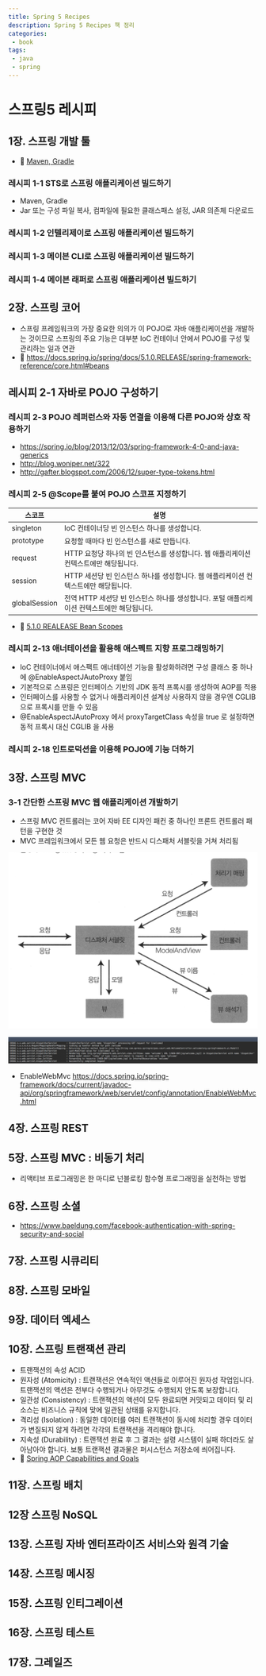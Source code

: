 ```yaml
---
title: Spring 5 Recipes
description: Spring 5 Recipes 책 정리
categories:
 - book
tags:
 - java
 - spring
---
```


# 스프링5 레시피

## 1장. 스프링 개발 툴
* 📜 [Maven, Gradle](https://docs.spring.io/spring-boot/docs/2.0.5.RELEASE/reference/htmlsingle/#_working_with_spring_boot)

### 레시피 1-1 STS로 스프링 애플리케이션 빌드하기
* Maven, Gradle
* Jar 또는 구성 파일 복사, 컴파일에 필요한 클래스패스 설정, JAR 의존체 다운로드

### 레시피 1-2 인텔리제이로 스프링 애플리케이션 빌드하기

### 레시피 1-3 메이븐 CLI로 스프링 애플리케이션 빌드하기

### 레시피 1-4 메이븐 래퍼로 스프링 애플리케이션 빌드하기

## 2장. 스프링 코어
* 스프링 프레임워크의 가장 중요한 의의가 이 POJO로 자바 애플리케이션을 개발하는 것이므로 스프링의 주요 기능은 대부분 IoC 컨테이너 안에서 POJO를 구성 및 관리하는 일과 연관
* 📜 https://docs.spring.io/spring/docs/5.1.0.RELEASE/spring-framework-reference/core.html#beans

## 레시피 2-1 자바로 POJO 구성하기

### 레시피 2-3 POJO 레퍼런스와 자동 연결을 이용해 다른 POJO와 상호 작용하기
* https://spring.io/blog/2013/12/03/spring-framework-4-0-and-java-generics
* http://blog.woniper.net/322
* http://gafter.blogspot.com/2006/12/super-type-tokens.html

### 레시피 2-5 @Scope를 붙여 POJO 스코프 지정하기

| 스코프 | 설명 |
| --- | --- |
| singleton | IoC 컨테이너당 빈 인스턴스 하나를 생성합니다. |
| prototype | 요청할 때마다 빈 인스턴스를 새로 만듭니다. |
| request | HTTP 요청당 하나의 빈 인스턴스를 생성합니다. 웹 애플리케이션 컨텍스트에만 해당됩니다. |
| session | HTTP 세션당 빈 인스턴스 하나를 생성합니다. 웹 애플리케이션 컨텍스트에만 해당됩니다. |
| globalSession | 전역 HTTP 세션당 빈 인스턴스 하나를 생성합니다. 포털 애플리케이션 컨텍스트에만 해당됩니다. |

* 📜 [5.1.0 REALEASE Bean Scopes](https://docs.spring.io/spring/docs/5.1.0.RELEASE/spring-framework-reference/core.html#beans-factory-scopes)

### 레시피 2-13 애너테이션을 활용해 애스펙트 지향 프로그래밍하기
* IoC 컨테이너에서 애스팩트 애너테이션 기능을 활성화하려면 구성 클래스 중 하나에 @EnableAspectJAutoProxy 붙임
* 기본적으로 스프링은 인터페이스 기반의 JDK 동적 프록시를 생성하여 AOP를 적용
* 인터페이스를 사용할 수 없거나 애플리케이션 설계상 사용하지 않을 경우엔 CGLIB 으로 프록시를 만들 수 있음
* @EnableAspectJAutoProxy 에서 proxyTargetClass 속성을 true 로 설정하면 동적 프록시 대신 CGLIB 을 사용

### 레시피 2-18 인트로덕션을 이용해 POJO에 기능 더하기

## 3장. 스프링 MVC

### 3-1 간단한 스프링 MVC 웹 애플리케이션 개발하기
* 스프링 MVC 컨트롤러는 코어 자바 EE 디자인 패컨 중 하나인 프론트 컨트롤러 패턴을 구현한 것
* MVC 프레임워크에서 모든 웹 요청은 반드시 디스패처 서블릿을 거쳐 처리됨

![스프링 MVC의 요청 처리 흐름](/assets/images/books/프로그래밍_언어/자바/spring5recipes/figure_3-1.png)

![스프링 MVC의 요청 처리 흐름 로그](/assets/images/books/프로그래밍_언어/자바/spring5recipes/figure_3-1-1.png)

* EnableWebMvc
https://docs.spring.io/spring-framework/docs/current/javadoc-api/org/springframework/web/servlet/config/annotation/EnableWebMvc.html

## 4장. 스프링 REST

## 5장. 스프링 MVC : 비동기 처리
* 리액티브 프로그래밍은 한 마디로 넌블로킹 함수형 프로그래밍을 실천하는 방법

## 6장. 스프링 소셜
* https://www.baeldung.com/facebook-authentication-with-spring-security-and-social

## 7장. 스프링 시큐리티

## 8장. 스프링 모바일

## 9장. 데이터 엑세스

## 10장. 스프링 트랜잭션 관리
* 트랜잭션의 속성 ACID
* 원자성 (Atomicity) : 트랜잭션은 연속적인 액션들로 이루어진 원자성 작업입니다. 트랜잭션의 액션은 전부다 수행되거나 아무것도 수행되지 안도록 보장합니다.
* 일관성 (Consistency) : 트랜잭션의 액션이 모두 완료되면 커밋되고 데이터 및 리소스는 비즈니스 규칙에 맞에 일관된 상태를 유지합니다.
* 격리성 (Isolation) : 동일한 데이터를 여러 트랜잭션이 동시에 처리할 경우 데이터가 변질되지 않게 하려면 각각의 트랜잭션을 격리해야 합니다.
* 지속성 (Durability) : 트랜잭션 완료 후 그 결과는 설령 시스템이 실패 하더라도 살아남아야 합니다. 보통 트랜잭션 결과물은 퍼시스턴스 저장소에 씌어집니다.
* 📜 [Spring AOP Capabilities and Goals](https://docs.spring.io/spring/docs/5.1.0.RELEASE/spring-framework-reference/core.html#aop-introduction-spring-defn)

## 11장. 스프링 배치

## 12장 스프링 NoSQL

## 13장. 스프링 자바 엔터프라이즈 서비스와 원격 기술

## 14장. 스프링 메시징

## 15장. 스프링 인티그레이션

## 16장. 스프링 테스트

## 17장. 그레일즈
